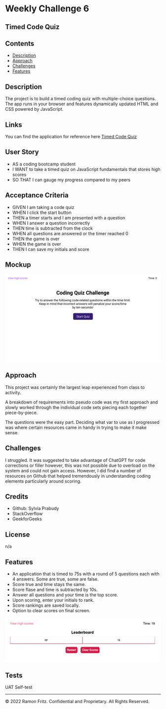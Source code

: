 # Weekly Challenge 6

## Timed Code Quiz

## Contents
* [Description](#description)
* [Approach](#approach)
* [Challenges](#challenges)
* [Features](#features)


## Description

The project is to build a timed coding quiz with multiple-choice questions. The app runs in your browser and features dynamically updated HTML and CSS powered by JavaScript.

## Links
You can find the application for reference here [Timed Code Quiz](https://urbanpatrol.github.io/timed-code-quiz/index.html)

## User Story
* AS a coding bootcamp student
* I WANT to take a timed quiz on JavaScript fundamentals that stores high scores
* SO THAT I can gauge my progress compared to my peers

## Acceptance Criteria
* GIVEN I am taking a code quiz
* WHEN I click the start button
* THEN a timer starts and I am presented with a question
* WHEN I answer a question incorrectly
* THEN time is subtracted from the clock
* WHEN all questions are answered or the timer reached 0
* THEN the game is over
* WHEN the game is over
* THEN I can save my initials and score

## Mockup
![](/assets/images/04-web-apis-homework-demo.gif)

## Approach
This project was certainly the largest leap experienced from class to activity.

A breakdown of requirements into pseudo code was my first approach and slowly worked through the individual code sets piecing each together piece-by-piece.

The questions were the easy part. Deciding what var to use as I progressed was where certain resources came in handy in trying to make it make sense.

## Challenges
I struggled. It was suggested to take advantage of ChatGPT for code corrections or filler however, this was not possible due to overload on the system and could not gain access. However, I did find a number of resources on Github that helped tremendously in understanding coding elements particularly around scoring.

## Credits
* Github: Sylvia Prabudy
* StackOverflow
* GeekforGeeks

## License
n/a

## Features
* An application that is timed to 75s with a round of 5 questions each with 4 answers. Some are true, some are false.
* Score true and time stays the same.
* Score flase and time is subtracted by 10s.
* Answer all questions and your time is the top score.
* Upon scoring, enter your initials to rank.
* Score rankings are saved locally.
* Option to clear scores on final screen.

![](/assets/images/score-leaderboard.png)

## Tests
UAT Self-test

---

© 2022 Ramon Fritz. Confidential and Proprietary. All Rights Reserved.